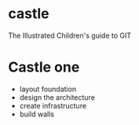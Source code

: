 # castle
The Illustrated Children's guide to GIT

# Castle one
- layout foundation
- design the architecture
- create infrastructure
- build walls
